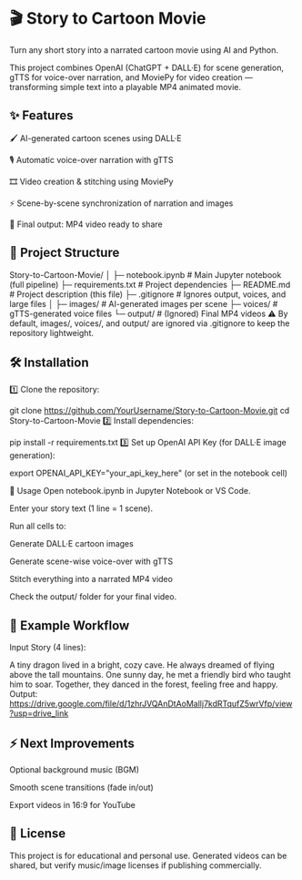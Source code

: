 # 🎬 Story to Cartoon Movie
Turn any short story into a narrated cartoon movie using AI and Python.

This project combines OpenAI (ChatGPT + DALL·E) for scene generation, gTTS for voice-over narration, and MoviePy for video creation — transforming simple text into a playable MP4 animated movie.

## ✨ Features
🖌️ AI-generated cartoon scenes using DALL·E

🎙️ Automatic voice-over narration with gTTS

🎞️ Video creation & stitching using MoviePy

⚡ Scene-by-scene synchronization of narration and images

🎥 Final output: MP4 video ready to share


## 📂 Project Structure

Story-to-Cartoon-Movie/
│
├─ notebook.ipynb          # Main Jupyter notebook (full pipeline)
├─ requirements.txt        # Project dependencies
├─ README.md               # Project description (this file)
├─ .gitignore              # Ignores output, voices, and large files
│
├─ images/                 # AI-generated images per scene
├─ voices/                 # gTTS-generated voice files
└─ output/                 # (Ignored) Final MP4 videos
⚠️ By default, images/, voices/, and output/ are ignored via .gitignore to keep the repository lightweight.

## 🛠 Installation
1️⃣ Clone the repository:


git clone https://github.com/YourUsername/Story-to-Cartoon-Movie.git
cd Story-to-Cartoon-Movie
2️⃣ Install dependencies:

pip install -r requirements.txt
3️⃣ Set up OpenAI API Key (for DALL·E image generation):

export OPENAI_API_KEY="your_api_key_here"
(or set in the notebook cell)

🚀 Usage
Open notebook.ipynb in Jupyter Notebook or VS Code.

Enter your story text (1 line = 1 scene).

Run all cells to:

Generate DALL·E cartoon images

Generate scene-wise voice-over with gTTS

Stitch everything into a narrated MP4 video

Check the output/ folder for your final video.

## 🎯 Example Workflow
Input Story (4 lines):


A tiny dragon lived in a bright, cozy cave.
He always dreamed of flying above the tall mountains.
One sunny day, he met a friendly bird who taught him to soar.
Together, they danced in the forest, feeling free and happy.
Output:  [https://drive.google.com/file/d/1zhrJVQAnDtAoMallj7kdRTqufZ5wrVfp/view?usp=drive_link
](Video) 
## ⚡ Next Improvements
 Optional background music (BGM)

 Smooth scene transitions (fade in/out)

 Export videos in 16:9 for YouTube

## 📜 License
This project is for educational and personal use.
Generated videos can be shared, but verify music/image licenses if publishing commercially.
